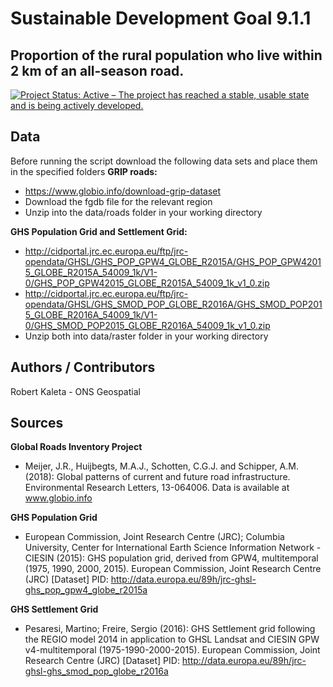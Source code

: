# Sustainable Development Goal 9.1.1
## Proportion of the rural population who live within 2 km of an all-season road.

[![Project Status: Active – The project has reached a stable, usable state and is being actively developed.](https://www.repostatus.org/badges/latest/active.svg)](https://www.repostatus.org/#active)

## Data
Before running the script download the following data sets and place them in the specified folders
**GRIP roads:**
 * https://www.globio.info/download-grip-dataset 
 * Download the fgdb file for the relevant region
 * Unzip into the data/roads folder in your working directory
 
**GHS Population Grid and Settlement Grid:**
 * http://cidportal.jrc.ec.europa.eu/ftp/jrc-opendata/GHSL/GHS_POP_GPW4_GLOBE_R2015A/GHS_POP_GPW42015_GLOBE_R2015A_54009_1k/V1-0/GHS_POP_GPW42015_GLOBE_R2015A_54009_1k_v1_0.zip
 * http://cidportal.jrc.ec.europa.eu/ftp/jrc-opendata/GHSL/GHS_SMOD_POP_GLOBE_R2016A/GHS_SMOD_POP2015_GLOBE_R2016A_54009_1k/V1-0/GHS_SMOD_POP2015_GLOBE_R2016A_54009_1k_v1_0.zip
 * Unzip both into data/raster folder in your working directory

## Authors / Contributors
Robert Kaleta - ONS Geospatial

## Sources
**Global Roads Inventory Project**
 * Meijer, J.R., Huijbegts, M.A.J., Schotten, C.G.J. and Schipper, A.M. (2018): Global patterns of current and future road infrastructure. Environmental Research Letters, 13-064006. Data is available at www.globio.info

**GHS Population Grid**
 * European Commission, Joint Research Centre (JRC); Columbia University, Center for International Earth Science Information Network - CIESIN (2015):  GHS population grid, derived from GPW4, multitemporal (1975, 1990, 2000, 2015). European Commission, Joint Research Centre (JRC) [Dataset] PID: http://data.europa.eu/89h/jrc-ghsl-ghs_pop_gpw4_globe_r2015a
 
**GHS Settlement Grid**
 * Pesaresi, Martino; Freire, Sergio (2016):  GHS Settlement grid following the REGIO model 2014 in application to GHSL Landsat and CIESIN GPW v4-multitemporal (1975-1990-2000-2015). European Commission, Joint Research Centre (JRC) [Dataset] PID: http://data.europa.eu/89h/jrc-ghsl-ghs_smod_pop_globe_r2016a
